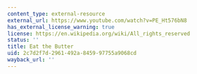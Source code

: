 ```yaml
---
content_type: external-resource
external_url: https://www.youtube.com/watch?v=PE_Ht576bN8
has_external_license_warning: true
license: https://en.wikipedia.org/wiki/All_rights_reserved
status: ''
title: Eat the Butter
uid: 2c7d2f7d-2961-492a-8459-97755a9068cd
wayback_url: ''
---
```

